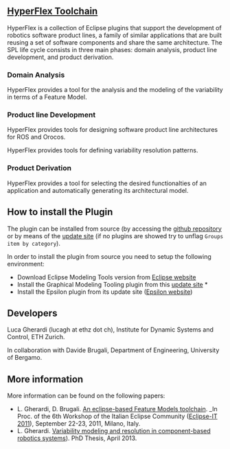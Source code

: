 ## [HyperFlex Toolchain](http://robotics-unibg.github.com/HyperFlex/)

HyperFlex is a collection of Eclipse plugins that support the development of robotics software product lines, a family of similar applications that are built reusing a set of software components and share the same architecture. The SPL life cycle consists in three main phases: domain analysis, product line development, and product derivation.


### Domain Analysis

HyperFlex provides a tool for the analysis and the modeling of the variability in terms of a Feature Model.

### Product line Development

HyperFlex provides tools for designing software product line architectures for ROS and Orocos.

HyperFlex provides tools for defining variability resolution patterns.

### Product Derivation

HyperFlex provides a tool for selecting the desired functionalties of an application and automatically generating its architectural model.

## How to install the Plugin

The plugin can be installed from source (by accessing the [github repository](https://github.com/Robotics-UniBG/HyperFlex) or by means of the [update site](http://lucagherardi.it/projects/HyperFlex/UpdateSite) (if no plugins are showed try to unflag `Groups item by category`).

In order to install the plugin from source you need to setup the following environment:

* Download Eclipse Modeling Tools version from [Eclipse website](http://www.eclipse.org/downloads/)
* Install the Graphical Modeling Tooling plugin from this [update site](http://download.eclipse.org/modeling/gmp/gmf-tooling/updates/releases/)
  *  
* Install the Epsilon plugin from its update site ([Epsilon website](http://www.eclipse.org/epsilon/download/))

## Developers

Luca Gherardi (lucagh at ethz dot ch), Institute for Dynamic Systems and Control, ETH Zurich.

In collaboration with Davide Brugali, Department of Engineering, University of Bergamo.

## More information

More information can be found on the following papers:

* L. Gherardi, D. Brugali. [An eclipse-based Feature Models toolchain](http://www.best-of-robotics.org/pages/publications/UniBergamo_EclipseIT2011.pdf). _In Proc. of the 6th Workshop of the Italian Eclipse Community ([Eclipse-IT 2011](http://2011.eclipse-it.org/home/)), September 22-23, 2011, Milano, Italy.
* L. Gherardi. [Variability modeling and resolution in component-based robotics systems](http://lucagherardi.it/wp-content/papercite-data/pdf/gherardi2013variability.pdf)). PhD Thesis, April 2013.
